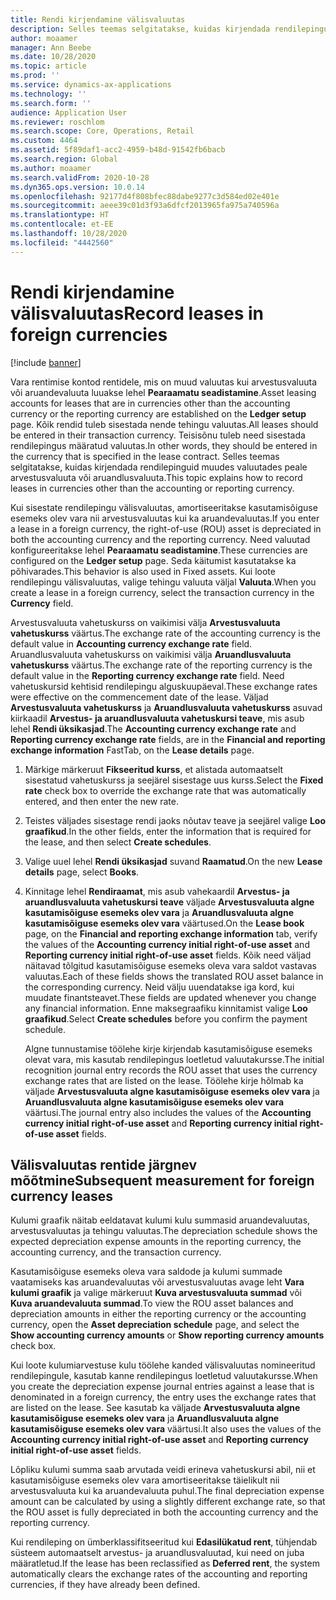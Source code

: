 ```yaml
---
title: Rendi kirjendamine välisvaluutas
description: Selles teemas selgitatakse, kuidas kirjendada rendilepinguid muudes valuutades peale arvestusvaluuta või aruandlusvaluuta.
author: moaamer
manager: Ann Beebe
ms.date: 10/28/2020
ms.topic: article
ms.prod: ''
ms.service: dynamics-ax-applications
ms.technology: ''
ms.search.form: ''
audience: Application User
ms.reviewer: roschlom
ms.search.scope: Core, Operations, Retail
ms.custom: 4464
ms.assetid: 5f89daf1-acc2-4959-b48d-91542fb6bacb
ms.search.region: Global
ms.author: moaamer
ms.search.validFrom: 2020-10-28
ms.dyn365.ops.version: 10.0.14
ms.openlocfilehash: 92177d4f808bfec88dabe9277c3d584ed02e401e
ms.sourcegitcommit: aeee39c01d3f93a6dfcf2013965fa975a740596a
ms.translationtype: HT
ms.contentlocale: et-EE
ms.lasthandoff: 10/28/2020
ms.locfileid: "4442560"
---
```

# <a name="record-leases-in-foreign-currencies"></a><span data-ttu-id="06cdb-103">Rendi kirjendamine välisvaluutas</span><span class="sxs-lookup"><span data-stu-id="06cdb-103">Record leases in foreign currencies</span></span>

[!include [banner](../includes/banner.md)]

<span data-ttu-id="06cdb-104">Vara rentimise kontod rentidele, mis on muud valuutas kui arvestusvaluuta või aruandevaluuta luuakse lehel **Pearaamatu seadistamine**.</span><span class="sxs-lookup"><span data-stu-id="06cdb-104">Asset leasing accounts for leases that are in currencies other than the accounting currency or the reporting currency are established on the **Ledger setup** page.</span></span> <span data-ttu-id="06cdb-105">Kõik rendid tuleb sisestada nende tehingu valuutas.</span><span class="sxs-lookup"><span data-stu-id="06cdb-105">All leases should be entered in their transaction currency.</span></span> <span data-ttu-id="06cdb-106">Teisisõnu tuleb need sisestada rendilepingus määratud valuutas.</span><span class="sxs-lookup"><span data-stu-id="06cdb-106">In other words, they should be entered in the currency that is specified in the lease contract.</span></span> <span data-ttu-id="06cdb-107">Selles teemas selgitatakse, kuidas kirjendada rendilepinguid muudes valuutades peale arvestusvaluuta või aruandlusvaluuta.</span><span class="sxs-lookup"><span data-stu-id="06cdb-107">This topic explains how to record leases in currencies other than the accounting or reporting currency.</span></span>

<span data-ttu-id="06cdb-108">Kui sisestate rendilepingu välisvaluutas, amortiseeritakse kasutamisõiguse esemeks olev vara nii arvestusvaluutas kui ka aruandevaluutas.</span><span class="sxs-lookup"><span data-stu-id="06cdb-108">If you enter a lease in a foreign currency, the right-of-use (ROU) asset is depreciated in both the accounting currency and the reporting currency.</span></span> <span data-ttu-id="06cdb-109">Need valuutad konfigureeritakse lehel **Pearaamatu seadistamine**.</span><span class="sxs-lookup"><span data-stu-id="06cdb-109">These currencies are configured on the **Ledger setup** page.</span></span> <span data-ttu-id="06cdb-110">Seda käitumist kasutatakse ka põhivarades.</span><span class="sxs-lookup"><span data-stu-id="06cdb-110">This behavior is also used in Fixed assets.</span></span> <span data-ttu-id="06cdb-111">Kui loote rendilepingu välisvaluutas, valige tehingu valuuta väljal **Valuuta**.</span><span class="sxs-lookup"><span data-stu-id="06cdb-111">When you create a lease in a foreign currency, select the transaction currency in the **Currency** field.</span></span>

<span data-ttu-id="06cdb-112">Arvestusvaluuta vahetuskurss on vaikimisi välja **Arvestusvaluuta vahetuskurss** väärtus.</span><span class="sxs-lookup"><span data-stu-id="06cdb-112">The exchange rate of the accounting currency is the default value in **Accounting currency exchange rate** field.</span></span> <span data-ttu-id="06cdb-113">Aruandlusvaluuta vahetuskurss on vaikimisi välja **Aruandlusvaluuta vahetuskurss** väärtus.</span><span class="sxs-lookup"><span data-stu-id="06cdb-113">The exchange rate of the reporting currency is the default value in the **Reporting currency exchange rate** field.</span></span> <span data-ttu-id="06cdb-114">Need vahetuskursid kehtisid rendilepingu alguskuupäeval.</span><span class="sxs-lookup"><span data-stu-id="06cdb-114">These exchange rates were effective on the commencement date of the lease.</span></span> <span data-ttu-id="06cdb-115">Väljad **Arvestusvaluuta vahetuskurss** ja **Aruandlusvaluuta vahetuskurss** asuvad kiirkaadil **Arvestus- ja aruandlusvaluuta vahetuskursi teave**, mis asub lehel **Rendi üksikasjad**.</span><span class="sxs-lookup"><span data-stu-id="06cdb-115">The **Accounting currency exchange rate** and **Reporting currency exchange rate** fields, are in the **Financial and reporting exchange information** FastTab, on the **Lease details** page.</span></span>

1. <span data-ttu-id="06cdb-116">Märkige märkeruut **Fikseeritud kurss**, et alistada automaatselt sisestatud vahetuskurss ja seejärel sisestage uus kurss.</span><span class="sxs-lookup"><span data-stu-id="06cdb-116">Select the **Fixed rate** check box to override the exchange rate that was automatically entered, and then enter the new rate.</span></span>
2. <span data-ttu-id="06cdb-117">Teistes väljades sisestage rendi jaoks nõutav teave ja seejärel valige **Loo graafikud**.</span><span class="sxs-lookup"><span data-stu-id="06cdb-117">In the other fields, enter the information that is required for the lease, and then select **Create schedules**.</span></span>
3. <span data-ttu-id="06cdb-118">Valige uuel lehel **Rendi üksikasjad** suvand **Raamatud**.</span><span class="sxs-lookup"><span data-stu-id="06cdb-118">On the new **Lease details** page, select **Books**.</span></span>
4. <span data-ttu-id="06cdb-119">Kinnitage lehel **Rendiraamat**, mis asub vahekaardil **Arvestus- ja aruandlusvaluuta vahetuskursi teave** väljade **Arvestusvaluuta algne kasutamisõiguse esemeks olev vara** ja **Aruandlusvaluuta algne kasutamisõiguse esemeks olev vara** väärtused.</span><span class="sxs-lookup"><span data-stu-id="06cdb-119">On the **Lease book** page, on the **Financial and reporting exchange information** tab, verify the values of the **Accounting currency initial right-of-use asset** and **Reporting currency initial right-of-use asset** fields.</span></span> <span data-ttu-id="06cdb-120">Kõik need väljad näitavad tõlgitud kasutamisõiguse esemeks oleva vara saldot vastavas valuutas.</span><span class="sxs-lookup"><span data-stu-id="06cdb-120">Each of these fields shows the translated ROU asset balance in the corresponding currency.</span></span> <span data-ttu-id="06cdb-121">Neid välju uuendatakse iga kord, kui muudate finantsteavet.</span><span class="sxs-lookup"><span data-stu-id="06cdb-121">These fields are updated whenever you change any financial information.</span></span> <span data-ttu-id="06cdb-122">Enne maksegraafiku kinnitamist valige **Loo graafikud**.</span><span class="sxs-lookup"><span data-stu-id="06cdb-122">Select **Create schedules** before you confirm the payment schedule.</span></span>

    <span data-ttu-id="06cdb-123">Algne tunnustamise töölehe kirje kirjendab kasutamisõiguse esemeks olevat vara, mis kasutab rendilepingus loetletud valuutakursse.</span><span class="sxs-lookup"><span data-stu-id="06cdb-123">The initial recognition journal entry records the ROU asset that uses the currency exchange rates that are listed on the lease.</span></span> <span data-ttu-id="06cdb-124">Töölehe kirje hõlmab ka väljade **Arvestusvaluuta algne kasutamisõiguse esemeks olev vara** ja **Aruandlusvaluuta algne kasutamisõiguse esemeks olev vara** väärtusi.</span><span class="sxs-lookup"><span data-stu-id="06cdb-124">The journal entry also includes the values of the **Accounting currency initial right-of-use asset** and **Reporting currency initial right-of-use asset** fields.</span></span>

## <a name="subsequent-measurement-for-foreign-currency-leases"></a><span data-ttu-id="06cdb-125">Välisvaluutas rentide järgnev mõõtmine</span><span class="sxs-lookup"><span data-stu-id="06cdb-125">Subsequent measurement for foreign currency leases</span></span>

<span data-ttu-id="06cdb-126">Kulumi graafik näitab eeldatavat kulumi kulu summasid aruandevaluutas, arvestusvaluutas ja tehingu valuutas.</span><span class="sxs-lookup"><span data-stu-id="06cdb-126">The depreciation schedule shows the expected depreciation expense amounts in the reporting currency, the accounting currency, and the transaction currency.</span></span>

<span data-ttu-id="06cdb-127">Kasutamisõiguse esemeks oleva vara saldode ja kulumi summade vaatamiseks kas aruandevaluutas või arvestusvaluutas avage leht **Vara kulumi graafik** ja valige märkeruut **Kuva arvestusvaluuta summad** või **Kuva aruandevaluuta summad**.</span><span class="sxs-lookup"><span data-stu-id="06cdb-127">To view the ROU asset balances and depreciation amounts in either the reporting currency or the accounting currency, open the **Asset depreciation schedule** page, and select the **Show accounting currency amounts** or **Show reporting currency amounts** check box.</span></span>

<span data-ttu-id="06cdb-128">Kui loote kulumiarvestuse kulu töölehe kanded välisvaluutas nomineeritud rendilepingule, kasutab kanne rendilepingus loetletud valuutakursse.</span><span class="sxs-lookup"><span data-stu-id="06cdb-128">When you create the depreciation expense journal entries against a lease that is denominated in a foreign currency, the entry uses the exchange rates that are listed on the lease.</span></span> <span data-ttu-id="06cdb-129">See kasutab ka väljade **Arvestusvaluuta algne kasutamisõiguse esemeks olev vara** ja **Aruandlusvaluuta algne kasutamisõiguse esemeks olev vara** väärtusi.</span><span class="sxs-lookup"><span data-stu-id="06cdb-129">It also uses the values of the **Accounting currency initial right-of-use asset** and **Reporting currency initial right-of-use asset** fields.</span></span>

<span data-ttu-id="06cdb-130">Lõpliku kulumi summa saab arvutada veidi erineva vahetuskursi abil, nii et kasutamisõiguse esemeks olev vara amortiseeritakse täielikult nii arvestusvaluuta kui ka aruandevaluuta puhul.</span><span class="sxs-lookup"><span data-stu-id="06cdb-130">The final depreciation expense amount can be calculated by using a slightly different exchange rate, so that the ROU asset is fully depreciated in both the accounting currency and the reporting currency.</span></span>

<span data-ttu-id="06cdb-131">Kui rendileping on ümberklassifitseeritud kui **Edasilükatud rent**, tühjendab süsteem automaatselt arvestus- ja aruandlusvaluutad, kui need on juba määratletud.</span><span class="sxs-lookup"><span data-stu-id="06cdb-131">If the lease has been reclassified as **Deferred rent**, the system automatically clears the exchange rates of the accounting and reporting currencies, if they have already been defined.</span></span>

